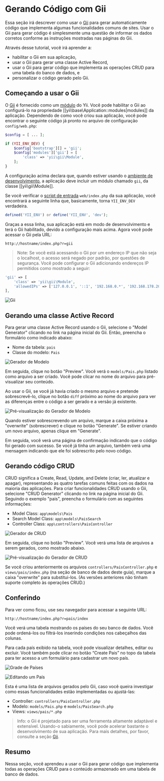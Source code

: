 Gerando Código com Gii
========================

Essa seção irá descrever como usar o [Gii](https://github.com/yiisoft/yii2-gii/blob/master/docs/guide-pt-BR/README.md) para  gerar automaticamente código que implementa algumas funcionalidades comuns de sites. Usar o Gii para gerar código é simplesmente uma questão de informar os dados corretos conforme as instruções mostradas nas páginas do Gii.

Através desse tutorial, você irá aprender a:

* habilitar o Gii em sua aplicação,
* usar o Gii para gerar uma classe Active Record,
* usar o Gii para gerar código que implementa as operações CRUD para uma tabela do banco de dados, e
* personalizar o código gerado pelo Gii.


Começando a usar o Gii <span id="starting-gii"></span>
------------

O [Gii](https://github.com/yiisoft/yii2-gii/blob/master/docs/guide-pt-BR/README.md) é fornecido como um [módulo](structure-modules.md) do Yii. Você pode habilitar o Gii ao configurá-lo na propriedade [[yii\base\Application::modules|modules]] da aplicação. Dependendo de como você criou sua aplicação, você pode encontrar o seguinte código já pronto no arquivo de configuração `config/web.php`:

```php
$config = [ ... ];

if (YII_ENV_DEV) {
    $config['bootstrap'][] = 'gii';
    $config['modules']['gii'] = [
        'class' => 'yii\gii\Module',
    ];
}
```

A configuração acima declara que, quando estiver usando o [ambiente de desenvolvimento](concept-configurations.md#environment-constants), a aplicação deve incluir um módulo chamado `gii`, da classe [[yii\gii\Module]].

Se você verificar o [script de entrada](structure-entry-scripts.md) `web/index.php` da sua aplicação, você encontrará a seguinte linha que, basicamente, torna  `YII_ENV_DEV` verdadeira.

```php
defined('YII_ENV') or define('YII_ENV', 'dev');
```

Graças a essa linha, sua aplicação está em modo de desenvolvimento e terá o Gii habilitado, devido a configuração mais acima. Agora você pode acessar o Gii pela URL:

```
http://hostname/index.php?r=gii
```

> Note: Se você está acessando o Gii por um endereço IP que não seja o localhost, o acesso será negado por padrão, por questões de segurança.
> Você pode configurar o Gii adicionando endereços IP permitidos como mostrado a seguir:
>
```php
'gii' => [
    'class' => 'yii\gii\Module',
    'allowedIPs' => ['127.0.0.1', '::1', '192.168.0.*', '192.168.178.20'] // ajuste de acordo com suas necessidades
],
```

![Gii](images/start-gii.png)


Gerando uma classe Active Record <span id="generating-ar"></span>
---------------------------------

Para gerar uma classe Active Record usando o Gii, selecione o "Model Generator" clicando no link na página inicial do Gii. Então, preencha o formulário como indicado abaixo:

* Nome da tabela: `pais`
* Classe do modelo: `Pais`

![Gerador de Modelo](images/start-gii-model.png)

Em seguida, clique no botão "Preview". Você verá o `models/Pais.php` listado como arquivo a ser criado. Você pode clicar no nome do arquivo para pré-visualizar seu conteúdo.

Ao usar o Gii, se você já havia criado o mesmo arquivo e pretende sobrescrevê-lo, clique no botão `diff` próximo ao nome do arquivo para ver as diferenças entre o código a ser gerado e a versão já existente.

![Pré-visualização do Gerador de Modelo](images/start-gii-model-preview.png)

Quando estiver sobrescrevendo um arquivo, marque a caixa próxima a "overwrite" (sobrescrever) e clique no botão "Generate". Se estiver criando um novo arquivo, apenas clique em "Generate".

Em seguida, você verá uma página de confirmação indicando que o código foi gerado com sucesso. Se você já tinha um arquivo, também verá uma mensagem indicando que ele foi sobrescrito pelo novo código.


Gerando código CRUD <span id="generating-crud"></span>
--------------------

CRUD significa a Create, Read, Update, and Delete (criar, ler, atualizar e apagar), representando as quatro tarefas comuns feitas com os dados na maioria das aplicações. Para criar funcionalidades CRUD usando o Gii, selecione "CRUD Generator" clicando no link na página inicial do Gii. Seguindo o exemplo "pais", preencha o formulário com as seguintes informações:

* Model Class: `app\models\Pais`
* Search Model Class: `app\models\PaisSearch`
* Controller Class: `app\controllers\PaisController`

![Gerador de CRUD](images/start-gii-crud.png)

Em seguida, clique no botão "Preview". Você verá uma lista de arquivos a serem gerados, como mostrado abaixo.

![Pré-visualização do Gerador de CRUD](images/start-gii-crud-preview.png)

Se você criou anteriormente os arquivos `controllers/PaisController.php` e
`views/pais/index.php` (na seção de banco de dados deste guia), marque a caixa "overwrite" para substitui-los. (As versões anteriores não tinham suporte completo às operações CRUD.)


Conferindo <span id="trying-it-out"></span>
-------------

Para ver como ficou, use seu navegador para acessar a seguinte URL:

```
http://hostname/index.php?r=pais/index
```

Você verá uma tabela mostrando os países do seu banco de dados. Você pode ordená-los ou filtrá-los inserindo condições nos cabeçalhos das colunas.

Para cada país exibido na tabela, você pode visualizar detalhes, editar ou excluir.
Você também pode clicar no botão “Create Pais” no topo da tabela para ter acesso a um formulário para cadastrar um novo país.

![Grade de Países](images/start-gii-country-grid.png)

![Editando um País](images/start-gii-country-update.png)

Esta é uma lista de arquivos gerados pelo Gii, caso você queira investigar como essas funcionalidades estão implementadas ou ajustá-las:

* Controller: `controllers/PaisController.php`
* Modelo: `models/Pais.php` e `models/PaisSearch.php`
* Views: `views/pais/*.php`

> Info: o Gii é projetado para ser uma ferramenta altamente adaptável e extensível. Usando-o sabiamente, você pode acelerar bastante o desenvolvimento de sua aplicação. Para mais detalhes, por favor, consulte a seção [Gii](https://github.com/yiisoft/yii2-gii/blob/master/docs/guide-pt-BR/README.md).


Resumo <span id="summary"></span>
-------

Nessa seção, você aprendeu a usar o Gii para gerar código que implementa todas as operações CRUD para o conteúdo armazenado em uma tabela de banco de dados.

